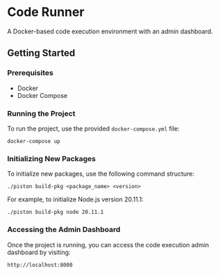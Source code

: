 # Code Runner

A Docker-based code execution environment with an admin dashboard.

## Getting Started

### Prerequisites

- Docker
- Docker Compose

### Running the Project

To run the project, use the provided `docker-compose.yml` file:

```
docker-compose up
```

### Initializing New Packages

To initialize new packages, use the following command structure:

```
./piston build-pkg <package_name> <version>
```

For example, to initialize Node.js version 20.11.1:

```
./piston build-pkg node 20.11.1
```

### Accessing the Admin Dashboard

Once the project is running, you can access the code execution admin dashboard by visiting:

```
http://localhost:8000
```
